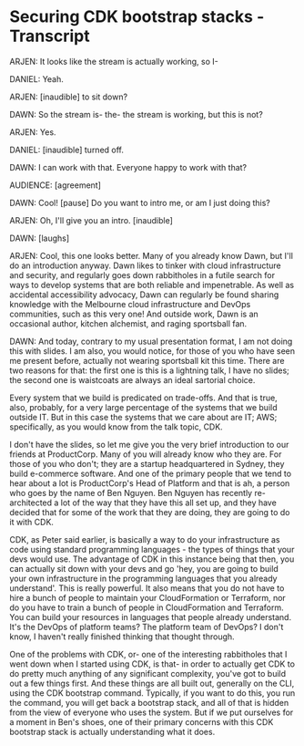 # Securing CDK bootstrap stacks - Transcript

ARJEN: It looks like the stream is actually working, so I-

DANIEL: Yeah.

ARJEN: [inaudible] to sit down?

DAWN: So the stream is- the- the stream is working, but this is not?

ARJEN: Yes.

DANIEL: [inaudible] turned off.

DAWN: I can work with that.  Everyone happy to work with that?

AUDIENCE: [agreement]

DAWN: Cool!  [pause] Do you want to intro me, or am I just doing this?

ARJEN: Oh, I'll give you an intro.  [inaudible]

DAWN: [laughs]

ARJEN: Cool, this one looks better.  Many of you already know Dawn, but I'll do an introduction anyway.  Dawn likes to tinker with cloud infrastructure and security, and regularly goes down rabbitholes in a futile search for ways to develop systems that are both reliable and impenetrable.  As well as accidental accessibility advocacy, Dawn can regularly be found sharing knowledge with the Melbourne cloud infrastructure and DevOps communities, such as this very one!  And outside work, Dawn is an occasional author, kitchen alchemist, and raging sportsball fan.

DAWN: And today, contrary to my usual presentation format, I am not doing this with slides.  I am also, you would notice, for those of you who have seen me present before, actually not wearing sportsball kit this time.  There are two reasons for that: the first one is this is a lightning talk, I have no slides; the second one is waistcoats are always an ideal sartorial choice.

Every system that we build is predicated on trade-offs.  And that is true, also, probably, for a very large percentage of the systems that we build outside IT.  But in this case the systems that we care about are IT; AWS; specifically, as you would know from the talk topic, CDK.

I don't have the slides, so let me give you the very brief introduction to our friends at ProductCorp.  Many of you will already know who they are.  For those of you who don't; they are a startup headquartered in Sydney, they build e-commerce software.  And one of the primary people that we tend to hear about a lot is ProductCorp's Head of Platform and that is ah, a person who goes by the name of Ben Nguyen.  Ben Nguyen has recently re-architected a lot of the way that they have this all set up, and they have decided that for some of the work that they are doing, they are going to do it with CDK.

CDK, as Peter said earlier, is basically a way to do your infrastructure as code using standard programming languages - the types of things that your devs would use.  The advantage of CDK in this instance being that then, you can actually sit down with your devs and go 'hey, you are going to build your own infrastructure in the programming languages that you already understand'.  This is really powerful.  It also means that you do not have to hire a bunch of people to maintain your CloudFormation or Terraform, nor do you have to train a bunch of people in CloudFormation and Terraform.  You can build your resources in languages that people already understand.  It's the DevOps of platform teams? The platform team of DevOps? I don't know, I haven't really finished thinking that thought through.

One of the problems with CDK, or- one of the interesting rabbitholes that I went down when I started using CDK, is that- in order to actually get CDK to do pretty much anything of any significant complexity, you've got to build out a few things first.  And these things are all built out, generally on the CLI, using the CDK bootstrap command.  Typically, if you want to do this, you run the command, you will get back a bootstrap stack, and all of that is hidden from the view of everyone who uses the system.  But if we put ourselves for a moment in Ben's shoes, one of their primary concerns with this CDK bootstrap stack is actually understanding what it does.
